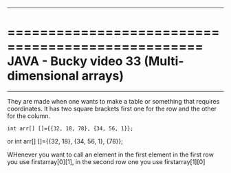 **************************************************
==================================================
JAVA - Bucky video 33 (Multi-dimensional arrays)
==================================================
**************************************************

They are made when one wants to make a table or something that requires coordinates.
It has two square brackets first one for the row and the other for the column.


	int arr[] []={{32, 18, 78}, {34, 56, 1}};
or 
	int arr[] []={{32, 18}, {34, 56, 1}, {78}};
	


WHenever you want to call an element in the first element in the first row you use firstarray[0][1], in the second row one you use firstarray[1][0]